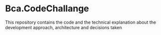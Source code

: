 # Bca.CodeChallange
This repository contains the code and the technical explanation about the development approach, architecture and decisions taken
